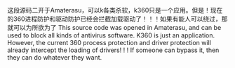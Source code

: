 这段源码二开于Amaterasu，可以k各类杀软，k360只是一个应用。但是！现在的360进程防护和驱动防护已经会拦截加载驱动了！！！如果有能人可以绕过，那就可以为所欲为了 This source code was opened in Amaterasu, and can be used to block all kinds of antivirus software. K360 is just an application. However, the current 360 process protection and driver protection will already intercept the loading of drivers! ! ! If someone can bypass it, then they can do whatever they want.
